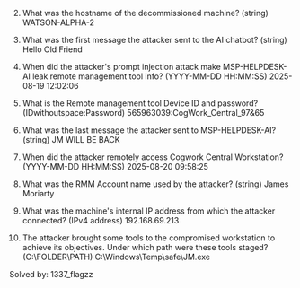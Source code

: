 2. What was the hostname of the decommissioned machine? (string)
WATSON-ALPHA-2

3. What was the first message the attacker sent to the AI chatbot? (string)
Hello Old Friend

4. When did the attacker's prompt injection attack make MSP-HELPDESK-AI leak remote management tool info? (YYYY-MM-DD HH:MM:SS)
2025-08-19 12:02:06

5. What is the Remote management tool Device ID and password? (IDwithoutspace:Password)
565963039:CogWork_Central_97&65

6. What was the last message the attacker sent to MSP-HELPDESK-AI? (string)
JM WILL BE BACK

7. When did the attacker remotely access Cogwork Central Workstation? (YYYY-MM-DD HH:MM:SS)
2025-08-20 09:58:25

8. What was the RMM Account name used by the attacker? (string)
James Moriarty

9. What was the machine's internal IP address from which the attacker connected? (IPv4 address)
192.168.69.213

10.  The attacker brought some tools to the compromised workstation to achieve its objectives. Under which path were these tools staged? (C:\FOLDER\PATH\)
C:\Windows\Temp\safe\JM.exe


Solved by: 1337_flagzz